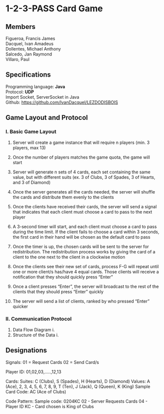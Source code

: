 # 1-2-3-PASS Card Game

## Members

Figueroa, Francis James <br />
Dacquel, Ivan Amadeus <br />
Dollentes, Michael Anthony <br />
Salcedo, Jan Raymond <br />
Villaro, Paul

## Specifications

Programming language: **Java** <br />
Protocol: **UDP** <br />
Import Socket, ServerSocket in Java <br />
Github: https://github.com/IvanDacquel/LEZDODISBOIS

## Game Layout and Protocol

### I. Basic Game Layout

1. Server will create a game instance that will require n players (min. 3 players, max 13)

2. Once the number of players matches the game quota, the game will start

3. Server will generate n sets of 4 cards, each set containing the same value, but with different suits (ex. 3 of Clubs, 3 of Spades, 3 of Hearts, and 3 of Diamond)

4. Once the server generates all the cards needed, the server will shuffle the cards and distribute them evenly to the clients

5. Once the clients have received their cards, the server will send a signal that indicates that each client must choose a card to pass to the next player

6. A 3-second timer will start, and each client must choose a card to pass during the time limit. If the client fails to choose a card within 3 seconds, the first card in their hand will be chosen as the default card to pass

7. Once the timer is up, the chosen cards will be sent to the server for redistribution. The redistribution process works by giving the card of a client to the one next to the client in a clockwise motion

8. Once the clients see their new set of cards, process F-G will repeat until one or more client/s has/have 4 equal cards. Those clients will receive a notification that they should quickly press “Enter”

9. Once a client presses “Enter”, the server will broadcast to the rest of the clients that they should press “Enter” quickly

10. The server will send a list of clients, ranked by who pressed “Enter” quicker

### II. Communication Protocol

1. Data Flow Diagram
  i.
2. Structure of the Data
  i.

## Designations
  
Signals:
  01 = Request Cards
  02 = Send Card/s
  
Player ID: 01,02,03,.....,12,13

Cards:
  Suites: C (Clubs), S (Spades), H (Hearts), D (Diamond)
  Values: A (Ace), 2, 3, 4, 5, 6, 7, 8, 9, T (Ten), J (Jack), Q (Queen), K (King)
  Sample Card Code: AC (Ace of Clubs)

Code Pattern:
  Sample code: 0204KC
    02 - Server Requests Cards
    04 - Player ID
    KC - Card chosen is King of Clubs

